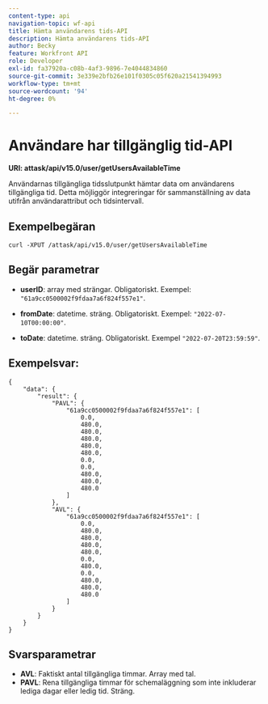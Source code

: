 ```yaml
---
content-type: api
navigation-topic: wf-api
title: Hämta användarens tids-API
description: Hämta användarens tids-API
author: Becky
feature: Workfront API
role: Developer
exl-id: fa37920a-c08b-4af3-9896-7e4044834860
source-git-commit: 3e339e2bfb26e101f0305c05f620a21541394993
workflow-type: tm+mt
source-wordcount: '94'
ht-degree: 0%

---
```


# Användare har tillgänglig tid-API

**URI: attask/api/v15.0/user/getUsersAvailableTime**

Användarnas tillgängliga tidsslutpunkt hämtar data om användarens tillgängliga tid. Detta möjliggör integreringar för sammanställning av data utifrån användarattribut och tidsintervall.

## Exempelbegäran

`curl -XPUT /attask/api/v15.0/user/getUsersAvailableTime`

## Begär parametrar

* **userID**: array med strängar. Obligatoriskt. Exempel: `"61a9cc0500002f9fdaa7a6f824f557e1"`.

* **fromDate**: datetime. sträng. Obligatoriskt. Exempel:  `"2022-07-10T00:00:00"`.

* **toDate**: datetime. sträng. Obligatoriskt. Exempel `"2022-07-20T23:59:59"`.

## Exempelsvar:

```
{
    "data": {
        "result": {
            "PAVL": {
                "61a9cc0500002f9fdaa7a6f824f557e1": [
                    0.0,
                    480.0,
                    480.0,
                    480.0,
                    480.0,
                    480.0,
                    0.0,
                    0.0,
                    480.0,
                    480.0,
                    480.0
                ]
            },
            "AVL": {
                "61a9cc0500002f9fdaa7a6f824f557e1": [
                    0.0,
                    480.0,
                    480.0,
                    480.0,
                    480.0,
                    0.0,
                    480.0,
                    0.0,
                    480.0,
                    480.0,
                    480.0
                ]
            }
        }
    }
}
```

## Svarsparametrar

* **AVL**: Faktiskt antal tillgängliga timmar. Array med tal.
* **PAVL**: Rena tillgängliga timmar för schemaläggning som inte inkluderar lediga dagar eller ledig tid. Sträng.
